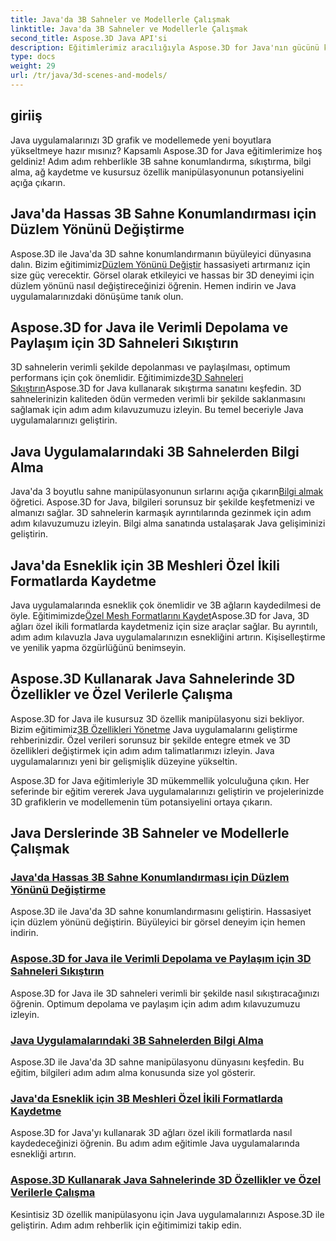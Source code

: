 ```yaml
---
title: Java'da 3B Sahneler ve Modellerle Çalışmak
linktitle: Java'da 3B Sahneler ve Modellerle Çalışmak
second_title: Aspose.3D Java API'si
description: Eğitimlerimiz aracılığıyla Aspose.3D for Java'nın gücünü keşfedin. Java uygulamalarınızda hassasiyeti, depolama verimliliğini ve 3B sahnelerin işlenmesini geliştirin.
type: docs
weight: 29
url: /tr/java/3d-scenes-and-models/
---
```

## giriiş

Java uygulamalarınızı 3D grafik ve modellemede yeni boyutlara yükseltmeye hazır mısınız? Kapsamlı Aspose.3D for Java eğitimlerimize hoş geldiniz! Adım adım rehberlikle 3B sahne konumlandırma, sıkıştırma, bilgi alma, ağ kaydetme ve kusursuz özellik manipülasyonunun potansiyelini açığa çıkarın.

## Java'da Hassas 3B Sahne Konumlandırması için Düzlem Yönünü Değiştirme

 Aspose.3D ile Java'da 3D sahne konumlandırmanın büyüleyici dünyasına dalın. Bizim eğitimimiz[Düzlem Yönünü Değiştir](./change-plane-orientation/) hassasiyeti artırmanız için size güç verecektir. Görsel olarak etkileyici ve hassas bir 3D deneyimi için düzlem yönünü nasıl değiştireceğinizi öğrenin. Hemen indirin ve Java uygulamalarınızdaki dönüşüme tanık olun.

## Aspose.3D for Java ile Verimli Depolama ve Paylaşım için 3D Sahneleri Sıkıştırın

 3D sahnelerin verimli şekilde depolanması ve paylaşılması, optimum performans için çok önemlidir. Eğitimimizde[3D Sahneleri Sıkıştırın](./compress-3d-scenes/)Aspose.3D for Java kullanarak sıkıştırma sanatını keşfedin. 3D sahnelerinizin kaliteden ödün vermeden verimli bir şekilde saklanmasını sağlamak için adım adım kılavuzumuzu izleyin. Bu temel beceriyle Java uygulamalarınızı geliştirin.

## Java Uygulamalarındaki 3B Sahnelerden Bilgi Alma

 Java'da 3 boyutlu sahne manipülasyonunun sırlarını açığa çıkarın[Bilgi almak](./get-scene-information/) öğretici. Aspose.3D for Java, bilgileri sorunsuz bir şekilde keşfetmenizi ve almanızı sağlar. 3D sahnelerin karmaşık ayrıntılarında gezinmek için adım adım kılavuzumuzu izleyin. Bilgi alma sanatında ustalaşarak Java gelişiminizi geliştirin.

## Java'da Esneklik için 3B Meshleri Özel İkili Formatlarda Kaydetme

 Java uygulamalarında esneklik çok önemlidir ve 3B ağların kaydedilmesi de öyle. Eğitimimizde[Özel Mesh Formatlarını Kaydet](./save-custom-mesh-formats/)Aspose.3D for Java, 3D ağları özel ikili formatlarda kaydetmeniz için size araçlar sağlar. Bu ayrıntılı, adım adım kılavuzla Java uygulamalarınızın esnekliğini artırın. Kişiselleştirme ve yenilik yapma özgürlüğünü benimseyin.

## Aspose.3D Kullanarak Java Sahnelerinde 3D Özellikler ve Özel Verilerle Çalışma

 Aspose.3D for Java ile kusursuz 3D özellik manipülasyonu sizi bekliyor. Bizim eğitimimiz[3B Özellikleri Yönetme](./managing-3d-properties-scenes/) Java uygulamalarını geliştirme rehberinizdir. Özel verileri sorunsuz bir şekilde entegre etmek ve 3D özellikleri değiştirmek için adım adım talimatlarımızı izleyin. Java uygulamalarınızı yeni bir gelişmişlik düzeyine yükseltin.

Aspose.3D for Java eğitimleriyle 3D mükemmellik yolculuğuna çıkın. Her seferinde bir eğitim vererek Java uygulamalarınızı geliştirin ve projelerinizde 3D grafiklerin ve modellemenin tüm potansiyelini ortaya çıkarın.
## Java Derslerinde 3B Sahneler ve Modellerle Çalışmak
### [Java'da Hassas 3B Sahne Konumlandırması için Düzlem Yönünü Değiştirme](./change-plane-orientation/)
Aspose.3D ile Java'da 3D sahne konumlandırmasını geliştirin. Hassasiyet için düzlem yönünü değiştirin. Büyüleyici bir görsel deneyim için hemen indirin.
### [Aspose.3D for Java ile Verimli Depolama ve Paylaşım için 3D Sahneleri Sıkıştırın](./compress-3d-scenes/)
Aspose.3D for Java ile 3D sahneleri verimli bir şekilde nasıl sıkıştıracağınızı öğrenin. Optimum depolama ve paylaşım için adım adım kılavuzumuzu izleyin.
### [Java Uygulamalarındaki 3B Sahnelerden Bilgi Alma](./get-scene-information/)
Aspose.3D ile Java'da 3D sahne manipülasyonu dünyasını keşfedin. Bu eğitim, bilgileri adım adım alma konusunda size yol gösterir.
### [Java'da Esneklik için 3B Meshleri Özel İkili Formatlarda Kaydetme](./save-custom-mesh-formats/)
Aspose.3D for Java'yı kullanarak 3D ağları özel ikili formatlarda nasıl kaydedeceğinizi öğrenin. Bu adım adım eğitimle Java uygulamalarında esnekliği artırın.
### [Aspose.3D Kullanarak Java Sahnelerinde 3D Özellikler ve Özel Verilerle Çalışma](./managing-3d-properties-scenes/)
Kesintisiz 3D özellik manipülasyonu için Java uygulamalarınızı Aspose.3D ile geliştirin. Adım adım rehberlik için eğitimimizi takip edin.